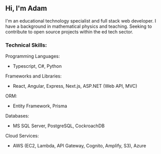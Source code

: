 ## Hi, I'm Adam

I'm an educational technology specialist and full stack web developer. I have a background in mathematical physics and teaching. Seeking to contribute to open source projects within the ed tech sector.

### Technical Skills:

Programming Languages:
- Typescript, C#, Python

Frameworks and Libraries:
- React, Angular, Express, Next.js, ASP.NET (Web API, MVC)

ORM:
- Entity Framework, Prisma

Databases:
- MS SQL Server, PostgreSQL, CockroachDB

Cloud Services:
- AWS (EC2, Lambda, API Gateway, Cognito, Amplify, S3), Azure


<!--
**adamrodrigues11/adamrodrigues11** is a ✨ _special_ ✨ repository because its `README.md` (this file) appears on your GitHub profile.

Here are some ideas to get you started:

- 🔭 I’m currently working on ...
- 🌱 I’m currently learning ...
- 👯 I’m looking to collaborate on ...
- 🤔 I’m looking for help with ...
- 💬 Ask me about ...
- 📫 How to reach me: ...
- 😄 Pronouns: ...
- ⚡ Fun fact: ...
-->
